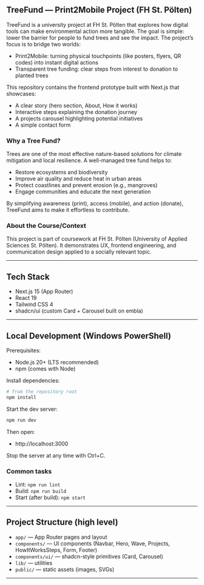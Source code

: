 ## TreeFund — Print2Mobile Project (FH St. Pölten)

TreeFund is a university project at FH St. Pölten that explores how digital tools can make environmental action more tangible. The goal is simple: lower the barrier for people to fund trees and see the impact. The project’s focus is to bridge two worlds:

- Print2Mobile: turning physical touchpoints (like posters, flyers, QR codes) into instant digital actions
- Transparent tree funding: clear steps from interest to donation to planted trees

This repository contains the frontend prototype built with Next.js that showcases:
- A clear story (hero section, About, How it works)
- Interactive steps explaining the donation journey
- A projects carousel highlighting potential initiatives
- A simple contact form

### Why a Tree Fund?
Trees are one of the most effective nature-based solutions for climate mitigation and local resilience. A well-managed tree fund helps to:
- Restore ecosystems and biodiversity
- Improve air quality and reduce heat in urban areas
- Protect coastlines and prevent erosion (e.g., mangroves)
- Engage communities and educate the next generation

By simplifying awareness (print), access (mobile), and action (donate), TreeFund aims to make it effortless to contribute.

### About the Course/Context
This project is part of coursework at FH St. Pölten (University of Applied Sciences St. Pölten). It demonstrates UX, frontend engineering, and communication design applied to a socially relevant topic.

---

## Tech Stack
- Next.js 15 (App Router)
- React 19
- Tailwind CSS 4
- shadcn/ui (custom Card + Carousel built on embla)

---

## Local Development (Windows PowerShell)

Prerequisites:
- Node.js 20+ (LTS recommended)
- npm (comes with Node)

Install dependencies:

```powershell
# from the repository root
npm install
```

Start the dev server:

```powershell
npm run dev
```

Then open:

- http://localhost:3000

Stop the server at any time with Ctrl+C.

### Common tasks
- Lint: `npm run lint`
- Build: `npm run build`
- Start (after build): `npm start`

---

## Project Structure (high level)
- `app/` — App Router pages and layout
- `components/` — UI components (Navbar, Hero, Wave, Projects, HowItWorksSteps, Form, Footer)
- `components/ui/` — shadcn-style primitives (Card, Carousel)
- `lib/` — utilities
- `public/` — static assets (images, SVGs)

---
